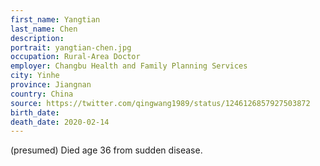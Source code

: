 ```yaml
---
first_name: Yangtian
last_name: Chen
description: 
portrait: yangtian-chen.jpg
occupation: Rural-Area Doctor
employer: Changbu Health and Family Planning Services
city: Yinhe
province: Jiangnan
country: China
source: https://twitter.com/qingwang1989/status/1246126857927503872
birth_date: 
death_date: 2020-02-14
---
```


(presumed) Died age 36 from sudden disease.